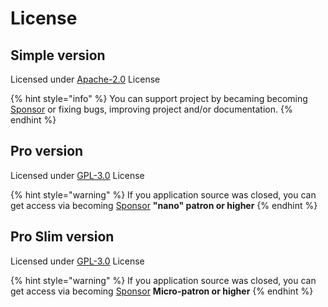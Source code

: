 # License

## Simple version

Licensed under [Apache-2.0](https://github.com/nanoexpress/nanoexpress/blob/master/LICENSE) License

{% hint style="info" %}
You can support project by becaming becoming [Sponsor](support/sponsors.md) or fixing bugs, improving project and/or documentation.
{% endhint %}

## Pro version

Licensed under [GPL-3.0](https://github.com/nanoexpress/pro/blob/master/LICENSE) License

{% hint style="warning" %}
If you application source was closed, you can get access via becoming [Sponsor](support/sponsors.md) **"nano" patron or higher**
{% endhint %}

## Pro Slim version

Licensed under [GPL-3.0](https://github.com/nanoexpress/pro-slim/blob/master/LICENSE) License

{% hint style="warning" %}
If you application source was closed, you can get access via becoming [Sponsor](support/sponsors.md) **Micro-patron or higher**
{% endhint %}

